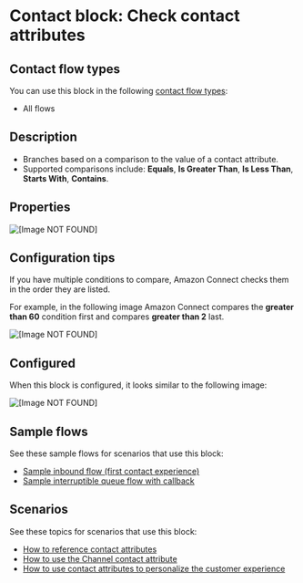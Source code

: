 # Contact block: Check contact attributes<a name="check-contact-attributes"></a>

## Contact flow types<a name="check-contact-attributes-types"></a>

You can use this block in the following [contact flow types](create-contact-flow.md#contact-flow-types):
+ All flows

## Description<a name="check-contact-attributes-description"></a>
+ Branches based on a comparison to the value of a contact attribute\.
+ Supported comparisons include: **Equals**, **Is Greater Than**, **Is Less Than**, **Starts With**, **Contains**\.

## Properties<a name="check-contact-attributes-properties"></a>

![\[Image NOT FOUND\]](http://docs.aws.amazon.com/connect/latest/adminguide/images/check-contact-attributes-properties.png)

## Configuration tips<a name="check-contact-attributes-tips"></a>

If you have multiple conditions to compare, Amazon Connect checks them in the order they are listed\. 

For example, in the following image Amazon Connect compares the **greater than 60** condition first and compares **greater than 2** last\. 

![\[Image NOT FOUND\]](http://docs.aws.amazon.com/connect/latest/adminguide/images/check-contact-attributes-tips-order-conditions-are-checked.png)

## Configured<a name="check-contact-attributes-configured"></a>

When this block is configured, it looks similar to the following image:

![\[Image NOT FOUND\]](http://docs.aws.amazon.com/connect/latest/adminguide/images/check-contact-attributes-configured.png)

## Sample flows<a name="check-contact-attributes-samples"></a>

See these sample flows for scenarios that use this block:
+ [Sample inbound flow \(first contact experience\)](sample-inbound-flow.md)
+  [Sample interruptible queue flow with callback](sample-interruptible-queue.md)

## Scenarios<a name="check-contact-attributes-scenarios"></a>

See these topics for scenarios that use this block:
+ [How to reference contact attributes](how-to-reference-attributes.md)
+ [How to use the Channel contact attribute](use-channel-contact-attribute.md)
+ [How to use contact attributes to personalize the customer experience](use-attributes-cust-exp.md)